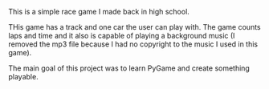 This is a simple race game I made back in high school.

THis game has a track and one car the user can play with. The game counts laps and time and it also is capable of playing a background music (I removed the mp3 file because I had no copyright to the music I used in this game).

The main goal of this project was to learn PyGame and create something playable.
